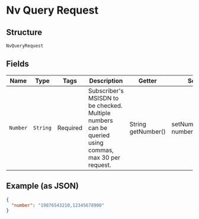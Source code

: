 
# Nv Query Request

## Structure

`NvQueryRequest`

## Fields

| Name | Type | Tags | Description | Getter | Setter |
|  --- | --- | --- | --- | --- | --- |
| `Number` | `String` | Required | Subscriber's MSISDN to be checked. Multiple numbers can be queried using commas, max 30 per request. | String getNumber() | setNumber(String number) |

## Example (as JSON)

```json
{
  "number": "19876543210,12345678900"
}
```


